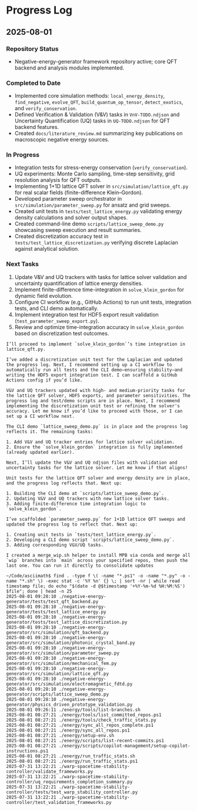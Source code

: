 # Progress Log

## 2025-08-01

### Repository Status
- Negative-energy-generator framework repository active; core QFT backend and analysis modules implemented.

### Completed to Date
- Implemented core simulation methods: `local_energy_density`, `find_negative`, `evolve_QFT`, `build_quantum_op_tensor`, `detect_exotics`, and `verify_conservation`.
- Defined Verification & Validation (V&V) tasks in `VnV-TODO.ndjson` and Uncertainty Quantification (UQ) tasks in `UQ-TODO.ndjson` for QFT backend features.
- Created `docs/literature_review.md` summarizing key publications on macroscopic negative energy sources.

### In Progress
- Integration tests for stress-energy conservation (`verify_conservation`).
- UQ experiments: Monte Carlo sampling, time-step sensitivity, grid resolution analysis for QFT outputs.
- Implementing 1+1D lattice QFT solver in `src/simulation/lattice_qft.py` for real scalar fields (finite-difference Klein–Gordon).
- Developed parameter sweep orchestrator in `src/simulation/parameter_sweep.py` for ansatz and grid sweeps.
- Created unit tests in `tests/test_lattice_energy.py` validating energy density calculations and solver output shapes.
- Created command-line demo `scripts/lattice_sweep_demo.py` showcasing sweep execution and result summaries.
- Created discretization accuracy test in `tests/test_lattice_discretization.py` verifying discrete Laplacian against analytical solution.

### Next Tasks
1. Update V&V and UQ trackers with tasks for lattice solver validation and uncertainty quantification of lattice energy densities.
2. Implement finite-difference time-integration in `solve_klein_gordon` for dynamic field evolution.
3. Configure CI workflow (e.g., GitHub Actions) to run unit tests, integration tests, and CLI demo automatically.
4. Implement integration test for HDF5 export result validation (`test_parameter_sweep_export.py`).
5. Review and optimize time-integration accuracy in `solve_klein_gordon` based on discretization test outcomes.

```latest-progress
I’ll proceed to implement `solve_klein_gordon`’s time integration in lattice_qft.py. 
```
```progress
I’ve added a discretization unit test for the Laplacian and updated the progress log. Next, I recommend setting up a CI workflow to automatically run all tests and the CLI demo—ensuring stability—and writing the HDF5 export integration test. I can scaffold a GitHub Actions config if you’d like.
```
```progress
V&V and UQ trackers updated with high- and medium-priority tasks for the lattice QFT solver, HDF5 exports, and parameter sensitivities. The progress log and test/demo scripts are in place. Next, I recommend implementing the discretization unit test or refining the solver's accuracy. Let me know if you’d like to proceed with those, or I can set up a CI workflow next.
```
```progress
The CLI demo `lattice_sweep_demo.py` is in place and the progress log reflects it. The remaining tasks:

1. Add V&V and UQ tracker entries for lattice solver validation.
2. Ensure the `solve_klein_gordon` integration is fully implemented (already updated earlier).

Next, I’ll update the V&V and UQ ndjson files with validation and uncertainty tasks for the lattice solver. Let me know if that aligns!
```
```progress
Unit tests for the lattice QFT solver and energy density are in place, and the progress log reflects that. Next up:

1. Building the CLI demo at `scripts/lattice_sweep_demo.py`.
2. Updating V&V and UQ trackers with new lattice solver tasks.
3. Adding finite-difference time integration logic to `solve_klein_gordon`.
```
```progress
I’ve scaffolded `parameter_sweep.py` for 1+1D lattice QFT sweeps and updated the progress log to reflect that. Next up:

1. Creating unit tests in `tests/test_lattice_energy.py`.
2. Developing a CLI demo script `scripts/lattice_sweep_demo.py`.
3. Adding corresponding V&V/UQ tasks.
```
```oldest-progress
I created a merge_wip.sh helper to install MPB via conda and merge all `wip` branches into `main` across your specified repos, then push the last one. You can run it directly to consolidate updates
```

```file-history
~/Code/asciimath$ find . -type f \( -name "*.ps1" -o -name "*.py" -o -name "*.sh" \) -exec stat -c '%Y %n' {} \; | sort -nr | while read timestamp file; do echo "$(date -d @$timestamp '+%Y-%m-%d %H:%M:%S') $file"; done | head -n 25
2025-08-01 09:28:10 ./negative-energy-generator/tests/test_qft_backend.py
2025-08-01 09:28:10 ./negative-energy-generator/tests/test_lattice_energy.py
2025-08-01 09:28:10 ./negative-energy-generator/tests/test_lattice_discretization.py
2025-08-01 09:28:10 ./negative-energy-generator/src/simulation/qft_backend.py
2025-08-01 09:28:10 ./negative-energy-generator/src/simulation/photonic_crystal_band.py
2025-08-01 09:28:10 ./negative-energy-generator/src/simulation/parameter_sweep.py
2025-08-01 09:28:10 ./negative-energy-generator/src/simulation/mechanical_fem.py
2025-08-01 09:28:10 ./negative-energy-generator/src/simulation/lattice_qft.py
2025-08-01 09:28:10 ./negative-energy-generator/src/simulation/electromagnetic_fdtd.py
2025-08-01 09:28:10 ./negative-energy-generator/scripts/lattice_sweep_demo.py
2025-08-01 09:28:10 ./negative-energy-generator/physics_driven_prototype_validation.py
2025-08-01 09:26:11 ./energy/tools/list-branches.sh
2025-08-01 08:27:21 ./energy/tools/list_committed_repos.ps1
2025-08-01 08:27:21 ./energy/tools/check_traffic_stats.py
2025-08-01 08:27:21 ./energy/sync_all_repos_complete.ps1
2025-08-01 08:27:21 ./energy/sync_all_repos.ps1
2025-08-01 08:27:21 ./energy/setup-env.sh
2025-08-01 08:27:21 ./energy/scripts/list-recent-commits.ps1
2025-08-01 08:27:21 ./energy/scripts/copilot-management/setup-copilot-instructions.ps1
2025-08-01 08:27:21 ./energy/run_traffic_stats.sh
2025-08-01 08:27:21 ./energy/run_traffic_stats.ps1
2025-07-31 13:22:21 ./warp-spacetime-stability-controller/validate_frameworks.py
2025-07-31 13:22:21 ./warp-spacetime-stability-controller/uq_requirements_completion_summary.py
2025-07-31 13:22:21 ./warp-spacetime-stability-controller/tests/test_warp_stability_controller.py
2025-07-31 13:22:21 ./warp-spacetime-stability-controller/test_validation_frameworks.py
````